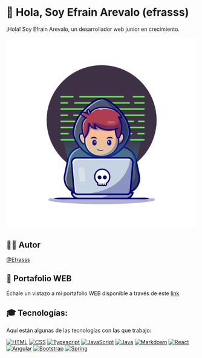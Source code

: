 # 🖖 Hola, Soy Efrain Arevalo (efrasss)

¡Hola! Soy Efrain Arevalo, un desarrollador web junior en crecimiento.

<img width="820" alt="github-cover" src="21004063.jpg"/>

## 👨‍🎓 Autor

[@Efrasss](https://github.com/efrasss?tab=repositories)

## 💼 Portafolio WEB

Échale un vistazo a mi portafolio WEB disponible a través de este [link](https://portafoliowebefrain.netlify.app/)

## 🎓 Tecnologías:

Aquí están algunas de las tecnologías con las que trabajo:

[![HTML](https://img.shields.io/badge/HTML5-E34F26?style=for-the-badge&logo=html5&logoColor=white)]()
[![CSS](https://img.shields.io/badge/CSS3-1572B6?style=for-the-badge&logo=css3&logoColor=white)]()
[![Typescript](https://img.shields.io/badge/TypeScript-007ACC?style=for-the-badge&logo=typescript&logoColor=white)]()
[![JavaScript](https://img.shields.io/badge/JavaScript-F7DF1E?style=for-the-badge&logo=javascript&logoColor=white&labelColor=101010)]()
[![Java](https://img.shields.io/badge/Java-007396?style=for-the-badge&logo=java&logoColor=white&labelColor=101010)]()
[![Markdown](https://img.shields.io/badge/Markdown-000000?style=for-the-badge&logo=markdown&logoColor=white)]()
[![React](https://img.shields.io/badge/React-20232A?style=for-the-badge&logo=react&logoColor=61DAFB)]()
[![Angular](https://img.shields.io/badge/Angular-DD0031?style=for-the-badge&logo=angular&logoColor=white)]()
[![Bootstrap](https://img.shields.io/badge/Bootstrap-563D7C?style=for-the-badge&logo=bootstrap&logoColor=white)]()
[![Spring](https://img.shields.io/badge/Spring-6DB33F?style=for-the-badge&logo=spring&logoColor=white)]()

